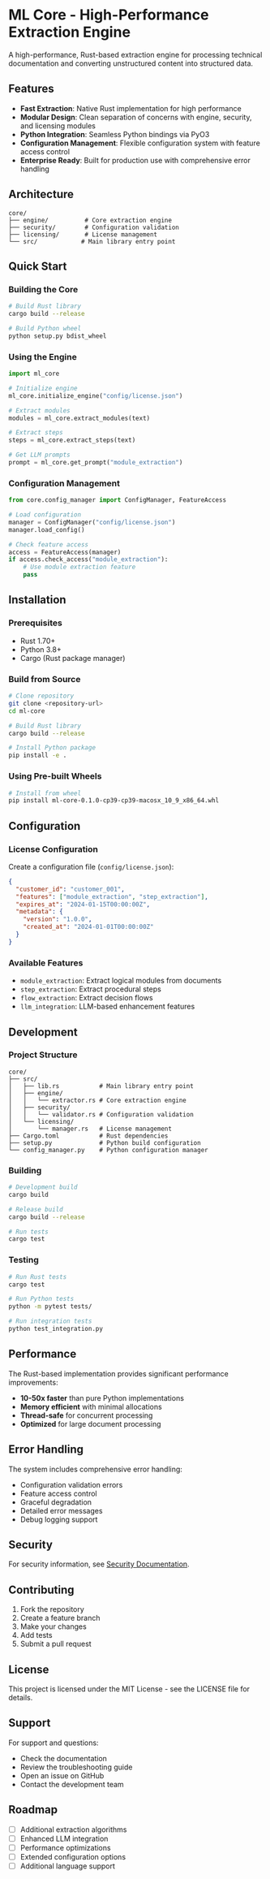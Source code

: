 # ML Core - High-Performance Extraction Engine

A high-performance, Rust-based extraction engine for processing technical documentation and converting unstructured content into structured data.

## Features

- **Fast Extraction**: Native Rust implementation for high performance
- **Modular Design**: Clean separation of concerns with engine, security, and licensing modules
- **Python Integration**: Seamless Python bindings via PyO3
- **Configuration Management**: Flexible configuration system with feature access control
- **Enterprise Ready**: Built for production use with comprehensive error handling

## Architecture

```
core/
├── engine/          # Core extraction engine
├── security/        # Configuration validation
├── licensing/       # License management
└── src/            # Main library entry point
```

## Quick Start

### Building the Core

```bash
# Build Rust library
cargo build --release

# Build Python wheel
python setup.py bdist_wheel
```

### Using the Engine

```python
import ml_core

# Initialize engine
ml_core.initialize_engine("config/license.json")

# Extract modules
modules = ml_core.extract_modules(text)

# Extract steps
steps = ml_core.extract_steps(text)

# Get LLM prompts
prompt = ml_core.get_prompt("module_extraction")
```

### Configuration Management

```python
from core.config_manager import ConfigManager, FeatureAccess

# Load configuration
manager = ConfigManager("config/license.json")
manager.load_config()

# Check feature access
access = FeatureAccess(manager)
if access.check_access("module_extraction"):
    # Use module extraction feature
    pass
```

## Installation

### Prerequisites

- Rust 1.70+
- Python 3.8+
- Cargo (Rust package manager)

### Build from Source

```bash
# Clone repository
git clone <repository-url>
cd ml-core

# Build Rust library
cargo build --release

# Install Python package
pip install -e .
```

### Using Pre-built Wheels

```bash
# Install from wheel
pip install ml-core-0.1.0-cp39-cp39-macosx_10_9_x86_64.whl
```

## Configuration

### License Configuration

Create a configuration file (`config/license.json`):

```json
{
  "customer_id": "customer_001",
  "features": ["module_extraction", "step_extraction"],
  "expires_at": "2024-01-15T00:00:00Z",
  "metadata": {
    "version": "1.0.0",
    "created_at": "2024-01-01T00:00:00Z"
  }
}
```

### Available Features

- `module_extraction`: Extract logical modules from documents
- `step_extraction`: Extract procedural steps
- `flow_extraction`: Extract decision flows
- `llm_integration`: LLM-based enhancement features

## Development

### Project Structure

```
core/
├── src/
│   ├── lib.rs           # Main library entry point
│   ├── engine/
│   │   └── extractor.rs # Core extraction engine
│   ├── security/
│   │   └── validator.rs # Configuration validation
│   └── licensing/
│       └── manager.rs   # License management
├── Cargo.toml           # Rust dependencies
├── setup.py             # Python build configuration
└── config_manager.py    # Python configuration manager
```

### Building

```bash
# Development build
cargo build

# Release build
cargo build --release

# Run tests
cargo test
```

### Testing

```bash
# Run Rust tests
cargo test

# Run Python tests
python -m pytest tests/

# Run integration tests
python test_integration.py
```

## Performance

The Rust-based implementation provides significant performance improvements:

- **10-50x faster** than pure Python implementations
- **Memory efficient** with minimal allocations
- **Thread-safe** for concurrent processing
- **Optimized** for large document processing

## Error Handling

The system includes comprehensive error handling:

- Configuration validation errors
- Feature access control
- Graceful degradation
- Detailed error messages
- Debug logging support

## Security

For security information, see [Security Documentation](docs/security.md).

## Contributing

1. Fork the repository
2. Create a feature branch
3. Make your changes
4. Add tests
5. Submit a pull request

## License

This project is licensed under the MIT License - see the LICENSE file for details.

## Support

For support and questions:

- Check the documentation
- Review the troubleshooting guide
- Open an issue on GitHub
- Contact the development team

## Roadmap

- [ ] Additional extraction algorithms
- [ ] Enhanced LLM integration
- [ ] Performance optimizations
- [ ] Extended configuration options
- [ ] Additional language support
